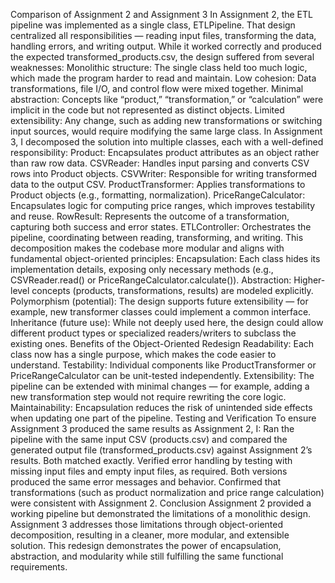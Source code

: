 Comparison of Assignment 2 and Assignment 3
In Assignment 2, the ETL pipeline was implemented as a single class, ETLPipeline. That design centralized all responsibilities — reading input files, transforming the data, handling errors, and writing output. While it worked correctly and produced the expected transformed_products.csv, the design suffered from several weaknesses:
Monolithic structure: The single class held too much logic, which made the program harder to read and maintain.
Low cohesion: Data transformations, file I/O, and control flow were mixed together.
Minimal abstraction: Concepts like “product,” “transformation,” or “calculation” were implicit in the code but not represented as distinct objects.
Limited extensibility: Any change, such as adding new transformations or switching input sources, would require modifying the same large class.
In Assignment 3, I decomposed the solution into multiple classes, each with a well-defined responsibility:
Product: Encapsulates product attributes as an object rather than raw row data.
CSVReader: Handles input parsing and converts CSV rows into Product objects.
CSVWriter: Responsible for writing transformed data to the output CSV.
ProductTransformer: Applies transformations to Product objects (e.g., formatting, normalization).
PriceRangeCalculator: Encapsulates logic for computing price ranges, which improves testability and reuse.
RowResult: Represents the outcome of a transformation, capturing both success and error states.
ETLController: Orchestrates the pipeline, coordinating between reading, transforming, and writing.
This decomposition makes the codebase more modular and aligns with fundamental object-oriented principles:
Encapsulation: Each class hides its implementation details, exposing only necessary methods (e.g., CSVReader.read() or PriceRangeCalculator.calculate()).
Abstraction: Higher-level concepts (products, transformations, results) are modeled explicitly.
Polymorphism (potential): The design supports future extensibility — for example, new transformer classes could implement a common interface.
Inheritance (future use): While not deeply used here, the design could allow different product types or specialized readers/writers to subclass the existing ones.
Benefits of the Object-Oriented Redesign
Readability: Each class now has a single purpose, which makes the code easier to understand.
Testability: Individual components like ProductTransformer or PriceRangeCalculator can be unit-tested independently.
Extensibility: The pipeline can be extended with minimal changes — for example, adding a new transformation step would not require rewriting the core logic.
Maintainability: Encapsulation reduces the risk of unintended side effects when updating one part of the pipeline.
Testing and Verification
To ensure Assignment 3 produced the same results as Assignment 2, I:
Ran the pipeline with the same input CSV (products.csv) and compared the generated output file (transformed_products.csv) against Assignment 2’s results. Both matched exactly.
Verified error handling by testing with missing input files and empty input files, as required. Both versions produced the same error messages and behavior.
Confirmed that transformations (such as product normalization and price range calculation) were consistent with Assignment 2.
Conclusion
Assignment 2 provided a working pipeline but demonstrated the limitations of a monolithic design. Assignment 3 addresses those limitations through object-oriented decomposition, resulting in a cleaner, more modular, and extensible solution. This redesign demonstrates the power of encapsulation, abstraction, and modularity while still fulfilling the same functional requirements.